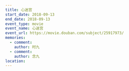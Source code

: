 ```yaml
---
title: 心迷宫
start_date: 2018-09-13
end_date: 2018-09-13
event_type: movie
event_name: 心迷宫
event_url: https://movie.douban.com/subject/25917973/
memories:
  - comment: 
    author: 时九
  - comment: 
    author: 念九  
location: 
---
```

